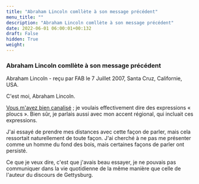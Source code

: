 ```yaml
---
title: "Abraham Lincoln comllète à son message précédent"
menu_title: ""
description: "Abraham Lincoln comllète à son message précédent"
date: 2022-06-01 06:00:01+00:132
draft: False
hidden: True
weight:
---
```

### Abraham Lincoln comllète à son message précédent

Abraham Lincoln - reçu par FAB le 7 Juillet 2007, Santa Cruz, Californie, USA.

C'est moi, Abraham Lincoln.

[Vous m'avez bien canalisé](/fr-contemporary-messages/fr-contemporary-messages-by-date-order/fr-contemporary-messages-2007/fr-2007-7-7-1-fab-abraham-lincoln/) ; je voulais effectivement dire des expressions « ploucs ». Bien sûr, je parlais aussi avec mon accent régional, qui incluait ces expressions.

J'ai essayé de prendre mes distances avec cette façon de parler, mais cela ressortait naturellement de toute façon. J'ai cherché à ne pas me présenter comme un homme du fond des bois, mais certaines façons de parler ont persisté.

Ce que je veux dire, c'est que j'avais beau essayer, je ne pouvais pas communiquer dans la vie quotidienne de la même manière que celle de l'auteur du discours de Gettysburg.
